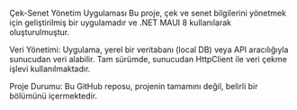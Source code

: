 Çek-Senet Yönetim Uygulaması
Bu proje, çek ve senet bilgilerini yönetmek için geliştirilmiş bir uygulamadır ve .NET MAUI 8 kullanılarak oluşturulmuştur.

Veri Yönetimi:
Uygulama, yerel bir veritabanı (local DB) veya API aracılığıyla sunucudan veri alabilir.
Tam sürümde, sunucudan HttpClient ile veri çekme işlevi kullanılmaktadır.

Proje Durumu:
Bu GitHub reposu, projenin tamamını değil, belirli bir bölümünü içermektedir.
